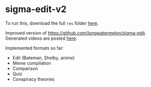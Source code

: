 # sigma-edit-v2

To run this, download the full `res` folder [here](https://drive.proton.me/urls/JMTVXYR01M#ItgiqQWGJiaE).

Improved version of https://github.com/longwatermelon/sigma-edit. Generated videos are posted [here](https://www.youtube.com/@BasedSigmaCentral).

Implemented formats so far:
* Edit (Bateman, Shelby, anime)
* Meme compilation
* Comparison
* Quiz
* Conspiracy theories
